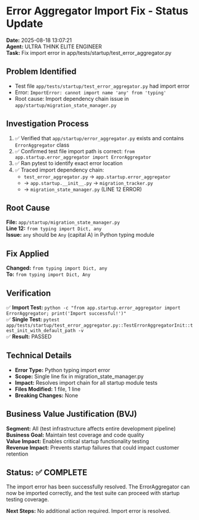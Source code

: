 # Error Aggregator Import Fix - Status Update

**Date:** 2025-08-18 13:07:21  
**Agent:** ULTRA THINK ELITE ENGINEER  
**Task:** Fix import error in app/tests/startup/test_error_aggregator.py  

## Problem Identified
- Test file `app/tests/startup/test_error_aggregator.py` had import error
- Error: `ImportError: cannot import name 'any' from 'typing'`
- Root cause: Import dependency chain issue in `app/startup/migration_state_manager.py`

## Investigation Process
1. ✅ Verified that `app/startup/error_aggregator.py` exists and contains `ErrorAggregator` class
2. ✅ Confirmed test file import path is correct: `from app.startup.error_aggregator import ErrorAggregator`
3. ✅ Ran pytest to identify exact error location
4. ✅ Traced import dependency chain:
   - `test_error_aggregator.py` → `app.startup.error_aggregator` 
   - → `app.startup.__init__.py` → `migration_tracker.py` 
   - → `migration_state_manager.py` (LINE 12 ERROR)

## Root Cause
**File:** `app/startup/migration_state_manager.py`  
**Line 12:** `from typing import Dict, any`  
**Issue:** `any` should be `Any` (capital A) in Python typing module

## Fix Applied
**Changed:** `from typing import Dict, any`  
**To:** `from typing import Dict, Any`  

## Verification
✅ **Import Test:** `python -c "from app.startup.error_aggregator import ErrorAggregator; print('Import successful!')"`  
✅ **Single Test:** `pytest app/tests/startup/test_error_aggregator.py::TestErrorAggregatorInit::test_init_with_default_path -v`  
✅ **Result:** PASSED

## Technical Details
- **Error Type:** Python typing import error
- **Scope:** Single line fix in migration_state_manager.py
- **Impact:** Resolves import chain for all startup module tests
- **Files Modified:** 1 file, 1 line
- **Breaking Changes:** None

## Business Value Justification (BVJ)
**Segment:** All (test infrastructure affects entire development pipeline)  
**Business Goal:** Maintain test coverage and code quality  
**Value Impact:** Enables critical startup functionality testing  
**Revenue Impact:** Prevents startup failures that could impact customer retention

## Status: ✅ COMPLETE
The import error has been successfully resolved. The ErrorAggregator can now be imported correctly, and the test suite can proceed with startup testing coverage.

**Next Steps:** No additional action required. Import error is resolved.